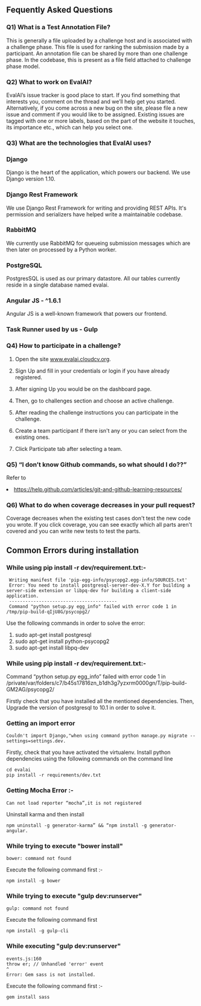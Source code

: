 ## Fequently Asked Questions

### Q1) What is a Test Annotation File?

This is generally a file uploaded by a challenge host and is associated with a challenge phase. This file is used for ranking the submission made by a participant. An annotation file can be shared by more than one challenge phase. In the codebase, this is present as a file field attached to challenge phase model.

### Q2) What to work on EvalAI?

EvalAI’s issue tracker is good place to start. If you find something that interests you, comment on the thread and we’ll help get you started.
Alternatively, if you come across a new bug on the site, please file a new issue and comment if you would like to be assigned. Existing issues are tagged with one or more labels, based on the part of the website it touches, its importance etc., which can help you select one.

### Q3) What are the technologies that EvalAI uses?

### Django
Django is the heart of the application, which powers our backend. We use Django version 1.10.

### Django Rest Framework
We use Django Rest Framework for writing and providing REST APIs. It's permission and serializers have helped write a maintainable codebase.

### RabbitMQ
We currently use RabbitMQ for queueing submission messages which are then later on processed by a Python worker.

### PostgreSQL
PostgresSQL is used as our primary datastore. All our tables currently reside in a single database named evalai.

### Angular JS - ^1.6.1
Angular JS is a well-known framework that powers our frontend.

### Task Runner used by us - Gulp

### Q4) How to participate in a challenge?
1. Open the site www.evalai.cloudcv.org.

2. Sign Up and fill in your credentials or login if you have already registered.

3. After signing Up you would be on the dashboard page.

4. Then, go to challenges section and choose an active challenge.

5. After reading the challenge instructions you can participate in the challenge.

6. Create a team participant if there isn't any or you can select from the existing ones.

7. Click Participate tab after selecting a team.

### Q5) “I don’t know Github commands, so what should I do??”

Refer to <li>https://help.github.com/articles/git-and-github-learning-resources/</li>

### Q6) What to do when coverage decreases in your pull request?

Coverage decreases when the existing test cases don't test the new code you wrote. If you click coverage, you can see exactly which all parts aren't covered and you can write new tests to test the parts. 

## Common Errors during installation

### While using pip install -r dev/requirement.txt:-
```
 Writing manifest file 'pip-egg-info/psycopg2.egg-info/SOURCES.txt'
 Error: You need to install postgresql-server-dev-X.Y for building a server-side extension or libpq-dev for building a client-side application.
 ----------------------------------------
 Command "python setup.py egg_info" failed with error code 1 in /tmp/pip-build-qIjU8G/psycopg2/
```
Use the following commands in order to solve the error:

1. sudo apt-get install postgresql
2. sudo apt-get install python-psycopg2
3. sudo apt-get install libpq-dev

### While using pip install -r dev/requirement.txt:-

Command “python setup.py egg_info” failed with error code 1 in /private/var/folders/c7/b45s17816zn_b1dh3g7yzxrm0000gn/T/pip-build- GM2AG/psycopg2/

Firstly check that you have installed all the mentioned dependencies.
Then, Upgrade the version of postgresql to 10.1 in order to solve it.

### Getting an import error 

```
Couldn't import Django,"when using command python manage.py migrate --settings=settings.dev.
```

Firstly, check that you have activated the virtualenv.
Install python dependencies using the following commands on the command line

```
cd evalai
pip install -r requirements/dev.txt
```

### Getting Mocha Error :-

```
Can not load reporter “mocha”,it is not registered
```

Uninstall karma and then install  

```
npm uninstall -g generator-karma” && “npm install -g generator-angular.
```

### While trying to execute "bower install" 

```
bower: command not found
```

Execute the following command first :- 
```
npm install -g bower 
```

### While trying to execute "gulp dev:runserver" 

```
gulp: command not found
```
Execute the following command first 
```
npm install -g gulp-cli

```

### While executing "gulp dev:runserver"

```
events.js:160
throw er; // Unhandled 'error' event
^
Error: Gem sass is not installed.
```
Execute the following command first :- 
```
gem install sass

```
